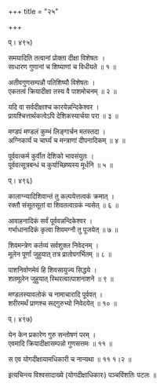 +++
title = "२५"

+++
  
  
  
प्। ४९५)  
  
समयादिति तत्वानां प्रोक्ता दीक्षा विशेषतः ।  
साधारण गुणानां च शिष्याणां च विधीयते ॥ १ ॥  
  
अतीवगुणसम्पन्नौ पतिशिष्यौ विशेषतः ।  
एकतत्वं क्रियादीक्षा तस्य वै पाशमोचनम् ॥ २ ॥  
  
यदि वा सर्वदीक्षाश्च कारयेन्नन्दिकेश्वर ।  
प्रायश्चित्तार्थकत्वेऽपि देशिकस्यार्चया परा ॥ ३ ॥  
  
मण्डपं मण्डलं कुम्भं लिङ्गार्चन मतस्तदा ।  
अग्निकार्यं च चार्घ्यं च मन्त्राणां दीपनादिकम् ॥ ४ ॥  
  
पूर्ववत्कर्म कुर्वीत देशिको भावसंयुतः ।  
पूर्ववत्सूत्रबन्धं च कुर्याच्छिष्यस्य मूर्धनि ॥ ५ ॥  
  
प्। ४९६)  
  
कालाग्न्यादिशिवान्तं तु कल्पयेत्तत्वकं क्रमात् ।  
रक्तौ संसूतसूतां वा शिवतत्वाग्रकं न्यसेत् ॥ ६ ॥  
  
आवाहनादिकं सर्वं पूर्ववन्नन्दिकेश्वर ।  
गर्भाधानादिकं कृत्वा शिवमग्नौ तु पूजयेत् ॥ ७ ॥  
  
शिवमन्त्रेण कर्तव्यं सर्वशुक्ल निवेदनम् ।  
मूलेन पूर्णां जुहुयात् तत्र प्रातोपगर्भितम् ॥ ८ ॥  
  
पाशनिर्वाणमेवं हि शिवसायुज्य सिद्धये ।  
शतमूलेन जुहुयात् स्थिरत्वात्पाशनाशने ॥ ९ ॥  
  
मण्डलस्यावलोकं च नामाचारादि पूर्ववत् ।  
शरीरमर्थं प्राणश्च सद्गुरुभ्यो निवेदयेत् ॥ १० ॥  
  
प्। ४९७)  
  
येन केन प्रकारेण गुरु सन्तोषणं परम् ।  
एवमादि क्रियादीक्षासम्पन्नो गुणसत्तमः ॥ ११ ॥  
  
स एव योगदीक्षायामधिकारी च नान्यथा ॥ ११ १।२ ॥  
  
इत्यचिन्त्य विश्वसादाख्ये (योगदीक्षाधिकारः) पञ्चविंशतिः पटलः ॥  
